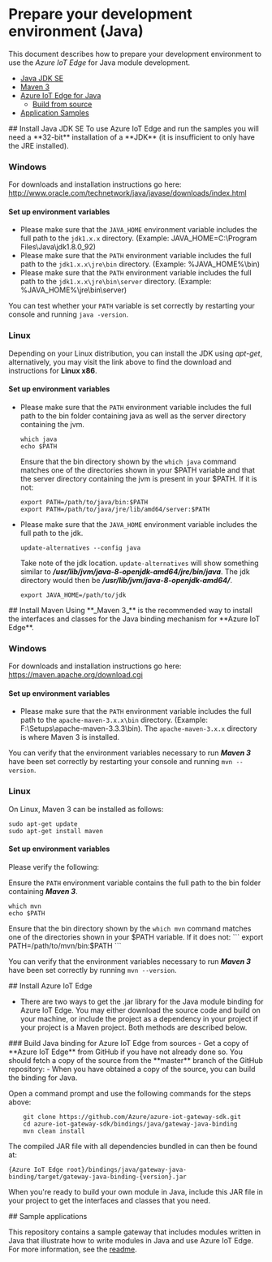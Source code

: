 # Prepare your development environment (Java)

This document describes how to prepare your development environment to use the *Azure IoT Edge* for Java module development.

-  [Java JDK SE](#installjava)
-  [Maven 3](#installmaven)
-  [Azure IoT Edge for Java](#installgw)
   -  [Build from source](#installgwsource)
-  [Application Samples](#samplecode)

<a name="installjava"/>
## Install Java JDK SE
To use Azure IoT Edge and run the samples you will need a **32-bit** installation of a **JDK** (it is insufficient to only have the JRE installed).

### Windows
For downloads and installation instructions go here: http://www.oracle.com/technetwork/java/javase/downloads/index.html

#### Set up environment variables
- Please make sure that the `JAVA_HOME` environment variable includes the full path to the `jdk1.x.x` directory. (Example: JAVA_HOME=C:\\Program Files\\Java\\jdk1.8.0_92)
- Please make sure that the `PATH` environment variable includes the full path to the `jdk1.x.x\jre\bin` directory. (Example: %JAVA_HOME%\\bin)
- Please make sure that the `PATH` environment variable includes the full path to the `jdk1.x.x\jre\bin\server` directory. (Example: %JAVA_HOME%\\jre\\bin\\server)

You can test whether your `PATH` variable is set correctly by restarting your console and running `java -version`.

### Linux
Depending on your Linux distribution, you can install the JDK using *apt-get*, alternatively, you may visit the link above to find the download and instructions for **Linux x86**.

#### Set up environment variables
- Please make sure that the `PATH` environment variable includes the full path to the bin folder containing java as well as the server directory containing the jvm.

    ```
    which java
    echo $PATH
    ```
    Ensure that the bin directory shown by the ```which java``` command matches one of the directories shown in your $PATH variable and that the server directory containing the jvm is present in your $PATH.
    If it is not:
    ```
    export PATH=/path/to/java/bin:$PATH
    export PATH=/path/to/java/jre/lib/amd64/server:$PATH
    ```

- Please make sure that the `JAVA_HOME` environment variable includes the full path to the jdk.

    ```
    update-alternatives --config java
    ```
    Take note of the jdk location. ```update-alternatives``` will show something similar to ***/usr/lib/jvm/java-8-openjdk-amd64/jre/bin/java***. The jdk directory would then be ***/usr/lib/jvm/java-8-openjdk-amd64/***.

    ```
    export JAVA_HOME=/path/to/jdk
    ```


<a name="installmaven"/>
## Install Maven
Using **_Maven 3_** is the recommended way to install the interfaces and classes for the Java binding mechanism for **Azure IoT Edge**.

### Windows
For downloads and installation instructions go here: https://maven.apache.org/download.cgi

#### Set up environment variables
- Please make sure that the `PATH` environment variable includes the full path to the `apache-maven-3.x.x\bin` directory. (Example: F:\\Setups\\apache-maven-3.3.3\\bin). The `apache-maven-3.x.x` directory is where Maven 3 is installed.

You can verify that the environment variables necessary to run **_Maven 3_** have been set correctly by restarting your console and running `mvn --version`.

### Linux
On Linux, Maven 3 can be installed as follows:

```
sudo apt-get update
sudo apt-get install maven
```

#### Set up environment variables

Please verify the following:

Ensure the `PATH` environment variable contains the full path to the bin folder containing **_Maven 3_**.

```
which mvn
echo $PATH
```

Ensure that the bin directory shown by the ```which mvn``` command matches one of the directories shown in your $PATH variable.
    If it does not:
    ```
    export PATH=/path/to/mvn/bin:$PATH
    ```

You can verify that the environment variables necessary to run **_Maven 3_** have been set correctly by running `mvn --version`.

<a name="installgw"/>
## Install Azure IoT Edge

- There are two ways to get the .jar library for the Java module binding for Azure IoT Edge. You may either download the source code and build on your machine, or include the project as a dependency in your project if your project is a Maven project. Both methods are described below.

<a name="installgwsource">
### Build Java binding for Azure IoT Edge from sources
- Get a copy of **Azure IoT Edge** from GitHub if you have not already done so. You should fetch a copy of the source from the **master** branch of the GitHub repository: <https://github.com/Azure/azure-iot-gateway-sdk>
- When you have obtained a copy of the source, you can build the binding for Java.

Open a command prompt and use the following commands for the steps above:

```
    git clone https://github.com/Azure/azure-iot-gateway-sdk.git
    cd azure-iot-gateway-sdk/bindings/java/gateway-java-binding
    mvn clean install
```

The compiled JAR file with all dependencies bundled in can then be found at:

```
{Azure IoT Edge root}/bindings/java/gateway-java-binding/target/gateway-java-binding-{version}.jar
```

When you're ready to build your own module in Java, include this JAR file in your project to get the interfaces and classes that you need.

<a name="samplecode">
## Sample applications

This repository contains a sample gateway that includes modules written in Java that illustrate how to write modules in Java and use Azure IoT Edge. For more information, see the [readme][readme].

[readme]: ./README.md
